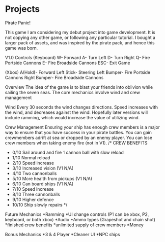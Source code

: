 # Projects

Pirate Panic!

This game I am considering my debut project into game development. 
It is not copying any other game, or following any particular tutorial.
I bought a larger pack of assets, and was inspired by the pirate pack,
and hence this game was born. 

V1.0
Controls
(Keyboard)
W- Forward
A- Turn Left
D- Turn Right
Q- Fire Portside Cannons
E- Fire Broadside Cannons
ESC- Exit Game

(Xbox)
A(Hold)- Forward
Left Stick- Steering
Left Bumper- Fire Portside Cannons
Right Bumper- Fire Broadside Cannons

Overview
The idea of the game is to blast your friends into oblivion while
sailing the seven seas. The core mechanics involve wind and crew management

Wind
Every 30 seconds the wind changes directions. Speed increases with the wind,
and decreases against the wind. Hopefully later versions will include ramming,
which would increase the value of utilizing wind.

Crew Management
Ensuring your ship has enough crew members is a major way to ensure that you 
have success in your pirate battles. You can gain crewmembers adrift at sea
or dropped by an enemy player. You can lose crew members when taking enemy fire (not in V1).
/* CREW BENEFITS
 * 0/10 Sail around and fire 1 cannon ball with slow reload
 * 1/10 Normal reload
 * 2/10 Speed increase
 * 3/10 Increased vision (V1 N/A)
 * 4/10 Two cannonballs
 * 5/10 More health from pickups (V1 N/A)
 * 6/10 Can board ships (V1 N/A)
 * 7/10 Speed increase
 * 8/10 Three cannonballs
 * 9/10 Higher defence
 * 10/10 Ship slowly repairs
 */

Future Mechanics
*Ramming
*UI change controls (P1 can be xbox, P2, keyboard, or both xbox)
*Audio
*Ammo types (Grapeshot and chain shot)
*finished crew benefits
*unlimited supply of crew members
*Money

Bonus Mechanics
*3 & 4 Player
*Cleaner UI
*NPC ships


